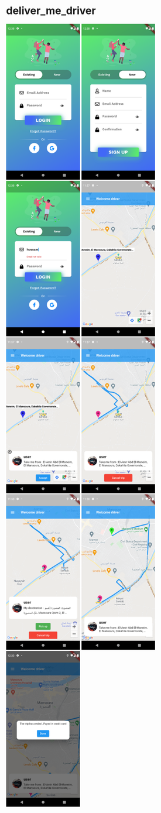 # deliver_me_driver

<img src="/imgs/1.png" height="40%" width="40%" /> <img src="/imgs/2.png" height="40%" width="40%" /> <img src="/imgs/3.png" height="40%" width="40%" /> <img src="/imgs/4.png" height="40%" width="40%" /> <img src="/imgs/5.png" height="40%" width="40%" /> <img src="/imgs/6.png" height="40%" width="40%" /> <img src="/imgs/7.png" height="40%" width="40%" /> <img src="/imgs/8.png" height="40%" width="40%" /><img src="/imgs/10.png" height="40%" width="40%" />
